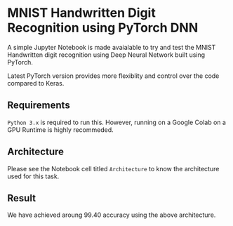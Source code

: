 # MNIST Handwritten Digit Recognition using PyTorch DNN
A simple Jupyter Notebook is made avaialable to try and test the MNIST Handwritten digit recognition using Deep Neural Network built using PyTorch.

Latest PyTorch version provides more flexiblity and control over the code compared to Keras. 

## Requirements
`Python 3.x` is required to run this. However, running on a Google Colab on a GPU Runtime is highly recommeded.

## Architecture
Please see the Notebook cell titled `Architecture` to know the  architecture used for this task.

## Result
We have achieved aroung 99.40 accuracy using the above architecture.
